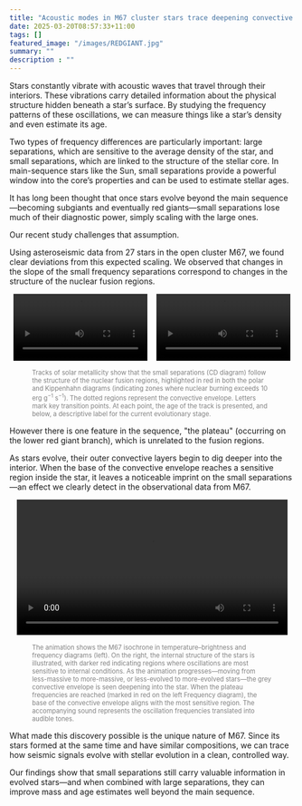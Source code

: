 ```yaml
---
title: "Acoustic modes in M67 cluster stars trace deepening convective envelopes"
date: 2025-03-20T08:57:33+11:00
tags: []
featured_image: "/images/REDGIANT.jpg"
summary: ""
description : ""
---
```

Stars constantly vibrate with acoustic waves that travel through their interiors. These vibrations carry detailed information about the physical structure hidden beneath a star’s surface. By studying the frequency patterns of these oscillations, we can measure things like a star’s density and even estimate its age.

Two types of frequency differences are particularly important: large separations, which are sensitive to the average density of the star, and small separations, which are linked to the structure of the stellar core. In main-sequence stars like the Sun, small separations provide a powerful window into the core’s properties and can be used to estimate stellar ages.

It has long been thought that once stars evolve beyond the main sequence—becoming subgiants and eventually red giants—small separations lose much of their diagnostic power, simply scaling with the large ones.

Our recent study challenges that assumption.

Using asteroseismic data from 27 stars in the open cluster M67, we found clear deviations from this expected scaling. We observed that changes in the slope of the small frequency separations correspond to changes in the structure of the nuclear fusion regions.

<div style="display: flex; gap: 1rem; flex-wrap: wrap; justify-content: center;">
  <video style="width:47%;" controls>
    <source src="/videos/small_separations_1.0M.mp4" type="video/mp4">
    Your browser does not support the video tag.
  </video>

  <video style="width:47%;"  controls>
    <source src="/videos/small_separations_1.7M.mp4" type="video/mp4">
    Your browser does not support the video tag.
  </video>
</div>
<figure>
  <figcaption style="font-size: 0.8em; color: gray;">Tracks of solar metallicity show that the small separations (CD diagram) follow the structure of the nuclear fusion regions, highlighted in red in both the polar and Kippenhahn diagrams (indicating zones where nuclear burning exceeds 10 erg g<sup>−1</sup> s<sup>−1</sup>). The dotted regions represent the convective envelope. Letters mark key transition points. At each point, the age of the track is presented, and below, a descriptive label for the current evolutionary stage.</figcaption>
</figure>

However there is one feature in the sequence, "the plateau" (occurring on the lower red giant branch), which is unrelated to the fusion regions.

As stars evolve, their outer convective layers begin to dig deeper into the interior. When the base of the convective envelope reaches a sensitive region inside the star, it leaves a noticeable imprint on the small separations—an effect we clearly detect in the observational data from M67.

<div style="display: flex; gap: 1rem; flex-wrap: wrap; justify-content: center;">

  <video style="width:95%;"  controls>
    <source src="/videos/animation_with_audio_models_only_no_jargon.mp4" type="video/mp4">
    Your browser does not support the video tag.
  </video>
</div>
<figure>
  <figcaption style="font-size: 0.8em; color: gray;">The animation shows the M67 isochrone in temperature–brightness and frequency diagrams (left). On the right, the internal structure of the stars is illustrated, with darker red indicating regions where oscillations are most sensitive to internal conditions. As the animation progresses—moving from less-massive to more-massive, or less-evolved to more-evolved stars—the grey convective envelope is seen deepening into the star. When the plateau frequencies are reached (marked in red on the left Frequency diagram), the base of the convective envelope aligns with the most sensitive region. The accompanying sound represents the oscillation frequencies translated into audible tones.</figcaption>
</figure>


What made this discovery possible is the unique nature of M67. Since its stars formed at the same time and have similar compositions, we can trace how seismic signals evolve with stellar evolution in a clean, controlled way.

Our findings show that small separations still carry valuable information in evolved stars—and when combined with large separations, they can improve mass and age estimates well beyond the main sequence.

<!--
**📖 Read the full paper [here](https://doi.org/10.1093/mnras/stac445).**
-->